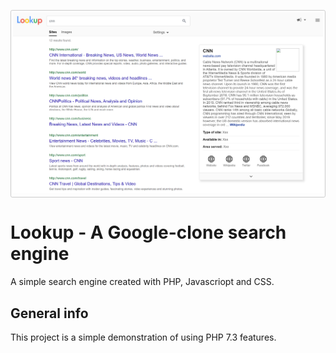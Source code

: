 <p style="padding: 3px; border: 1px solid #ccc; border-radius: 2.8px;">
  <img src="./web/img/docs/Screenshot1.png" />
</p>

# Lookup - A Google-clone search engine

A simple search engine created with PHP, Javascriopt and CSS.

## General info

This project is a simple demonstration of using PHP 7.3 features.